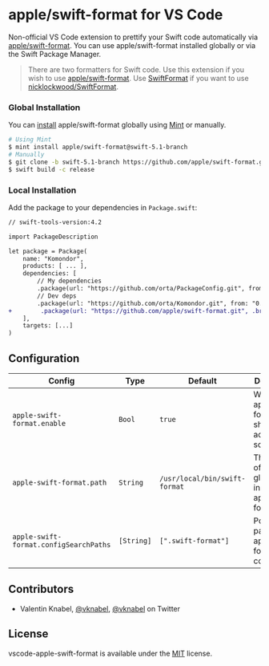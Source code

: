 # apple/swift-format for VS Code

Non-official VS Code extension to prettify your Swift code automatically via [apple/swift-format](https://github.com/apple/swift-format). You can
use apple/swift-format installed globally or via the Swift Package Manager.

> There are two formatters for Swift code. Use this extension if you wish to use [apple/swift-format](https://github.com/apple/swift-format).
> Use [SwiftFormat](https://github.com/vknabel/vscode-swiftformat) if you want to use [nicklockwood/SwiftFormat](https://github.com/nicklockwood/SwiftFormat).

### Global Installation

You can [install](https://github.com/apple/swift-format#matching-swift-format-to-your-swift-version) apple/swift-format globally using [Mint](https://github.com/yonaskolb/Mint) or manually.

```bash
# Using Mint
$ mint install apple/swift-format@swift-5.1-branch
# Manually
$ git clone -b swift-5.1-branch https://github.com/apple/swift-format.git
$ swift build -c release
```

### Local Installation

Add the package to your dependencies in `Package.swift`:

```diff
// swift-tools-version:4.2

import PackageDescription

let package = Package(
    name: "Komondor",
    products: [ ... ],
    dependencies: [
        // My dependencies
        .package(url: "https://github.com/orta/PackageConfig.git", from: "0.0.1"),
        // Dev deps
        .package(url: "https://github.com/orta/Komondor.git", from: "0.0.1"),
+        .package(url: "https://github.com/apple/swift-format.git", .branch("swift-5.1-branch")),
    ],
    targets: [...]
)
```

## Configuration

| Config                                 | Type       | Default                       | Description                                                |
| -------------------------------------- | ---------- | ----------------------------- | ---------------------------------------------------------- |
| `apple-swift-format.enable`            | `Bool`     | `true`                        | Whether apple/swift-format should actually do something.   |
| `apple-swift-format.path`              | `String`   | `/usr/local/bin/swift-format` | The location of the globally installed apple/swift-format. |
| `apple-swift-format.configSearchPaths` | `[String]` | `[".swift-format"]`           | Possible paths for apple/swift-format config.              |

## Contributors

- Valentin Knabel, [@vknabel](https://github.com/vknabel), [@vknabel](https://twitter.com/vknabel) on Twitter

## License

vscode-apple-swift-format is available under the [MIT](./LICENSE) license.
